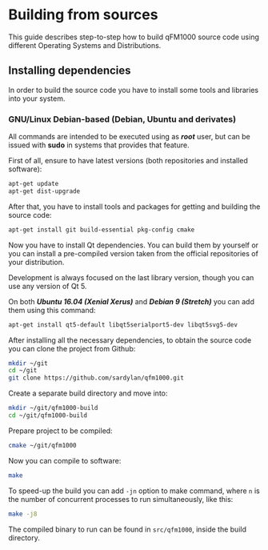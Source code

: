 # Building from sources

This guide describes step-to-step how to build qFM1000 source code using different Operating Systems and Distributions.

## Installing dependencies

In order to build the source code you have to install some tools and libraries into your system.

### GNU/Linux Debian-based (Debian, Ubuntu and derivates)

All commands are intended to be executed using as ***root*** user, but can be issued with **sudo** in systems that
provides that feature.

First of all, ensure to have latest versions (both repositories and installed software):

```bash
apt-get update
apt-get dist-upgrade
```

After that, you have to install tools and packages for getting and building the source code:

```bash
apt-get install git build-essential pkg-config cmake
```

Now you have to install Qt dependencies. You can build them by yourself or you can install a pre-compiled version
taken from the official repositories of your distribution.

Development is always focused on the last library version, though you can use any version of Qt 5.
 
On both ***Ubuntu 16.04 (Xenial Xerus)*** and ***Debian 9 (Stretch)*** you can add them using this command:

```bash
apt-get install qt5-default libqt5serialport5-dev libqt5svg5-dev
```

After installing all the necessary dependencies, to obtain the source code you can clone the project from Github:

```bash
mkdir ~/git
cd ~/git
git clone https://github.com/sardylan/qfm1000.git
```

Create a separate build directory and move into:

```bash
mkdir ~/git/qfm1000-build
cd ~/git/qfm1000-build
```

Prepare project to be compiled:

```bash
cmake ~/git/qfm1000
```

Now you can compile to software:

```bash
make 
```

To speed-up the build you can add `-jn` option to make command, where `n` is the number of concurrent processes to run
simultaneously, like this:

```bash
make -j8 
```

The compiled binary to run can be found in `src/qfm1000`, inside the build directory.
